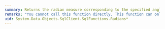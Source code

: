 ```yaml
---
summary: Returns the radian measure corresponding to the specified angle in degrees.
remarks: "You cannot call this function directly. This function can only appear within a LINQ to Entities query.  \n  \n This function is translated to a corresponding function in the database. For information about the corresponding SQL Server function, see [RADIANS (Transact-SQL)](http://go.microsoft.com/fwlink/?LinkId=141314)."
uid: System.Data.Objects.SqlClient.SqlFunctions.Radians*
---
```

